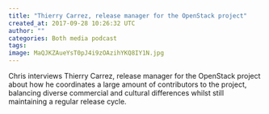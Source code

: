 ```yaml
---
title: "Thierry Carrez, release manager for the OpenStack project"
created_at: 2017-09-28 10:26:32 UTC
author: ""
categories: Both media podcast
tags: 
image: MaQJKZAueYsT0pJ4i9zOAzihYKQ8IY1N.jpg
---
```

Chris interviews Thierry Carrez, release manager for the OpenStack project about how he coordinates a large amount of contributors to the project, balancing diverse commercial and cultural differences whilst still maintaining a regular release cycle.